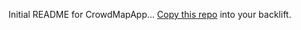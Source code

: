 Initial README for CrowdMapApp...
[Copy this repo](https://www.backlift.com/backlift/dropbox/create?template=github.com/abenrob/CrowdMapApp&appname=CrowdMapApp "Copy") into your backlift.
